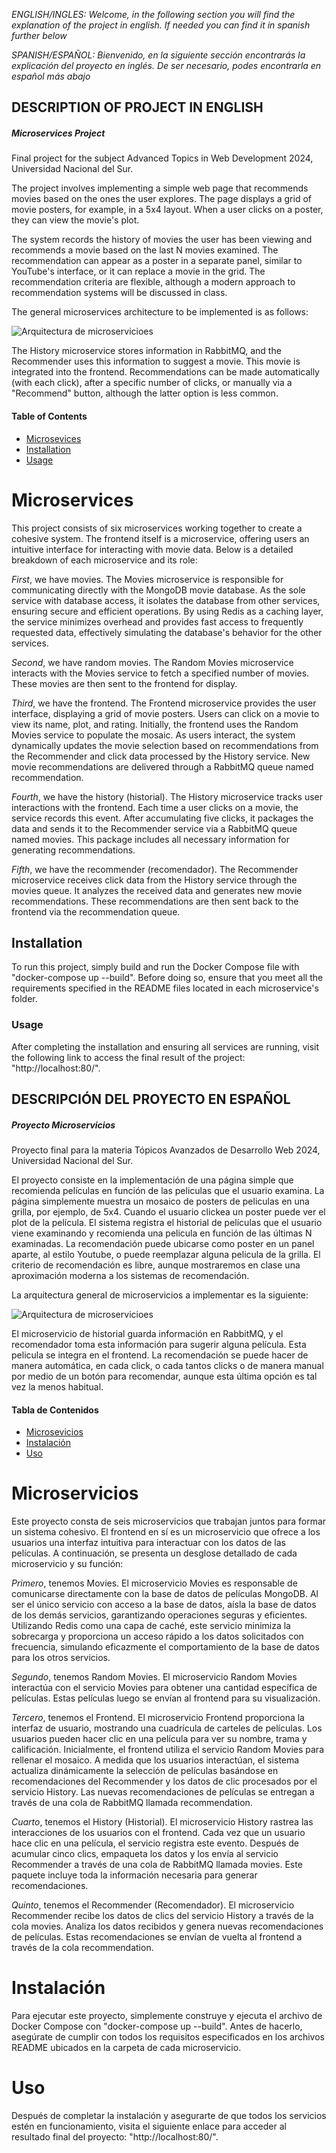 *ENGLISH/INGLES: Welcome, in the following section you will find the explanation of the project in english. If needed you can find it in spanish further below*

*SPANISH/ESPAÑOL: Bienvenido, en la siguiente sección encontrarás la explicación del proyecto en inglés. De ser necesario, podes encontrarla en español más abajo*

## DESCRIPTION OF PROJECT IN ENGLISH ##

##### Microservices Project 
Final project for the subject Advanced Topics in Web Development 2024, Universidad Nacional del Sur.

The project involves implementing a simple web page that recommends movies based on the ones the user explores. The page displays a grid of movie posters, for example, in a 5x4 layout. When a user clicks on a poster, they can view the movie's plot.

The system records the history of movies the user has been viewing and recommends a movie based on the last N movies examined. The recommendation can appear as a poster in a separate panel, similar to YouTube's interface, or it can replace a movie in the grid. The recommendation criteria are flexible, although a modern approach to recommendation systems will be discussed in class.

The general microservices architecture to be implemented is as follows:

![Arquitectura de microservicioes](assets/arquitectura.png)

The History microservice stores information in RabbitMQ, and the Recommender uses this information to suggest a movie. This movie is integrated into the frontend. Recommendations can be made automatically (with each click), after a specific number of clicks, or manually via a "Recommend" button, although the latter option is less common.

#### Table of Contents
- [Microsevices](#microservices)
- [Installation](#installation)
- [Usage](#usage)

# Microservices
This project consists of six microservices working together to create a cohesive system. The frontend itself is a microservice, offering users an intuitive interface for interacting with movie data. Below is a detailed breakdown of each microservice and its role:

*First*, we have movies. 
The Movies microservice is responsible for communicating directly with the MongoDB movie database. As the sole service with database access, it isolates the database from other services, ensuring secure and efficient operations. By using Redis as a caching layer, the service minimizes overhead and provides fast access to frequently requested data, effectively simulating the database's behavior for the other services.

*Second*, we have random movies. 
The Random Movies microservice interacts with the Movies service to fetch a specified number of movies. These movies are then sent to the frontend for display. 

*Third*, we have the frontend. 
The Frontend microservice provides the user interface, displaying a grid of movie posters. Users can click on a movie to view its name, plot, and rating. Initially, the frontend uses the Random Movies service to populate the mosaic. As users interact, the system dynamically updates the movie selection based on recommendations from the Recommender and click data processed by the History service. New movie recommendations are delivered through a RabbitMQ queue named recommendation.

*Fourth*, we have the history (historial). 
The History microservice tracks user interactions with the frontend. Each time a user clicks on a movie, the service records this event. After accumulating five clicks, it packages the data and sends it to the Recommender service via a RabbitMQ queue named movies. This package includes all necessary information for generating recommendations.

*Fifth*, we have the recommender (recomendador). 
The Recommender microservice receives click data from the History service through the movies queue. It analyzes the received data and generates new movie recommendations. These recommendations are then sent back to the frontend via the recommendation queue.

## Installation
To run this project, simply build and run the Docker Compose file with "docker-compose up --build". Before doing so, ensure that you meet all the requirements specified in the README files located in each microservice's folder.

### Usage
After completing the installation and ensuring all services are running, visit the following link to access the final result of the project: "http://localhost:80/".



## DESCRIPCIÓN DEL PROYECTO EN ESPAÑOL ##

##### Proyecto Microservicios
Proyecto final para la materia Tópicos Avanzados de Desarrollo Web 2024, Universidad Nacional del Sur.

El proyecto consiste en la implementación de una página simple que recomienda películas en función de las peliculas que el usuario examina. La página simplemente muestra un mosaico de posters de peliculas en una grilla, por ejemplo, de 5x4. Cuando el usuario clickea un poster puede ver el plot de la película. 
El sistema registra el historial de películas que el usuario viene examinando y recomienda una pelicula en función de las últimas N examinadas. La recomendación puede ubicarse como poster en un panel aparte, al estilo Youtube, o puede reemplazar alguna pelicula de la grilla. El criterio de recomendación es libre, aunque mostraremos en clase una aproximación moderna a los sistemas de recomendación. 

La arquitectura general de microservicios a implementar es la siguiente:

![Arquitectura de microservicioes](assets/arquitectura.png)

El microservicio de historial guarda información en RabbitMQ, y el recomendador toma esta información para sugerir alguna película. Esta pelicula se integra en el frontend. La recomendación se puede hacer de manera automática, en cada click, o cada tantos clicks o de manera manual por medio de un botón para recomendar, aunque esta última opción es tal vez la menos habitual. 

#### Tabla de Contenidos
- [Microsevicios](#microservicios)
- [Instalación](#instalacion)
- [Uso](#uso)

# Microservicios
Este proyecto consta de seis microservicios que trabajan juntos para formar un sistema cohesivo. El frontend en sí es un microservicio que ofrece a los usuarios una interfaz intuitiva para interactuar con los datos de las películas. A continuación, se presenta un desglose detallado de cada microservicio y su función:

*Primero*, tenemos Movies.
El microservicio Movies es responsable de comunicarse directamente con la base de datos de películas MongoDB. Al ser el único servicio con acceso a la base de datos, aísla la base de datos de los demás servicios, garantizando operaciones seguras y eficientes. Utilizando Redis como una capa de caché, este servicio minimiza la sobrecarga y proporciona un acceso rápido a los datos solicitados con frecuencia, simulando eficazmente el comportamiento de la base de datos para los otros servicios.

*Segundo*, tenemos Random Movies.
El microservicio Random Movies interactúa con el servicio Movies para obtener una cantidad específica de películas. Estas películas luego se envían al frontend para su visualización.

*Tercero*, tenemos el Frontend.
El microservicio Frontend proporciona la interfaz de usuario, mostrando una cuadrícula de carteles de películas. Los usuarios pueden hacer clic en una película para ver su nombre, trama y calificación. Inicialmente, el frontend utiliza el servicio Random Movies para rellenar el mosaico. A medida que los usuarios interactúan, el sistema actualiza dinámicamente la selección de películas basándose en recomendaciones del Recommender y los datos de clic procesados por el servicio History. Las nuevas recomendaciones de películas se entregan a través de una cola de RabbitMQ llamada recommendation.

*Cuarto*, tenemos el History (Historial).
El microservicio History rastrea las interacciones de los usuarios con el frontend. Cada vez que un usuario hace clic en una película, el servicio registra este evento. Después de acumular cinco clics, empaqueta los datos y los envía al servicio Recommender a través de una cola de RabbitMQ llamada movies. Este paquete incluye toda la información necesaria para generar recomendaciones.

*Quinto*, tenemos el Recommender (Recomendador).
El microservicio Recommender recibe los datos de clics del servicio History a través de la cola movies. Analiza los datos recibidos y genera nuevas recomendaciones de películas. Estas recomendaciones se envían de vuelta al frontend a través de la cola recommendation.

# Instalación
Para ejecutar este proyecto, simplemente construye y ejecuta el archivo de Docker Compose con "docker-compose up --build". Antes de hacerlo, asegúrate de cumplir con todos los requisitos especificados en los archivos README ubicados en la carpeta de cada microservicio.

# Uso
Después de completar la instalación y asegurarte de que todos los servicios estén en funcionamiento, visita el siguiente enlace para acceder al resultado final del proyecto: "http://localhost:80/".